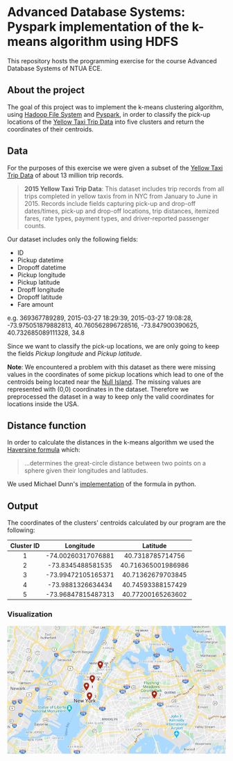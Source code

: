 # Advanced Database Systems: Pyspark implementation of the k-means algorithm using HDFS
This repository hosts the programming exercise for the course Advanced Database Systems of NTUA ECE.

## About the project
The goal of this project was to implement the k-means clustering algorithm, using [Hadoop File System](https://hadoop.apache.org/) and [Pyspark](https://spark.apache.org/), in order to classify the pick-up locations of the [Yellow Taxi Trip Data](https://data.cityofnewyork.us/Transportation/2015-Yellow-Taxi-Trip-Data/ba8s-jw6u) into five clusters and return the coordinates of their centroids.

## Data
For the purposes of this exercise we were given a subset of the [Yellow Taxi Trip Data](https://data.cityofnewyork.us/Transportation/2015-Yellow-Taxi-Trip-Data/ba8s-jw6u) of about 13 million trip records.

>**2015 Yellow Taxi Trip Data**: This dataset includes trip records from all trips completed in yellow taxis from in NYC from January to June in 2015.  Records include fields capturing pick-up and drop-off dates/times, pick-up and drop-off locations, trip distances, itemized fares, rate types, payment types, and driver-reported passenger counts. 

Our dataset includes only the following fields:
- ID
- Pickup datetime
- Dropoff datetime
- Pickup longitude
- Pickup latitude
- Dropff longitude
- Dropoff latitude
- Fare amount

e.g. 369367789289, 2015-03-27 18:29:39, 2015-03-27 19:08:28, -73.975051879882813, 40.760562896728516, -73.847900390625, 40.732685089111328, 34.8

Since we want to classify the pick-up locations, we are only going to keep the fields *Pickup longitude* and *Pickup latitude*. 

**Note**: We encountered a problem with this dataset as there were missing values in the coordinates of some pickup locations which lead to one of the centroids being located near the [Null Island](https://en.wikipedia.org/wiki/Null_Island). The missing values are represented with (0,0) coordinates in the dataset. Therefore we preprocessed the dataset in a way to keep only the valid coordinates for locations inside the USA.

## Distance function
In order to calculate the distances in the k-means algorithm we used the [Haversine formula](https://en.wikipedia.org/wiki/Haversine_formula) which:
> ...determines the great-circle distance between two points on a sphere given their longitudes and latitudes.

We used Michael Dunn's [implementation](https://stackoverflow.com/a/4913653) of the formula in python.

## Output
The coordinates of the clusters' centroids calculated by our program are the following:

| Cluster ID |      Longitude     |      Latitude      |
|:----------:|:------------------:|:------------------:|
|      1     | -74.00260317076881 |  40.7318785714756  |
|      2     |  -73.8345488581535 | 40.716365001986986 |
|      3     | -73.99472105165371 |  40.71362679703845 |
|      4     |  -73.9881326634434 |  40.74593388157429 |
|      5     | -73.96847815487313 |  40.77200165263602 |

### Visualization
![Yellow-Trip-Data clusters](./output.png)
